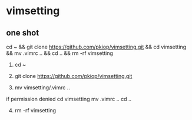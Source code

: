 # vimsetting

## one shot
cd ~ && git clone https://github.com/pkiop/vimsetting.git && cd vimsetting && mv .vimrc .. && cd .. && rm -rf vimsetting


1. cd ~

2. git clone https://github.com/pkiop/vimsetting.git

3. mv vimsetting/.vimrc ..

if permission denied
  cd vimsetting
  mv .vimrc ..
  cd ..

4. rm -rf vimsetting

